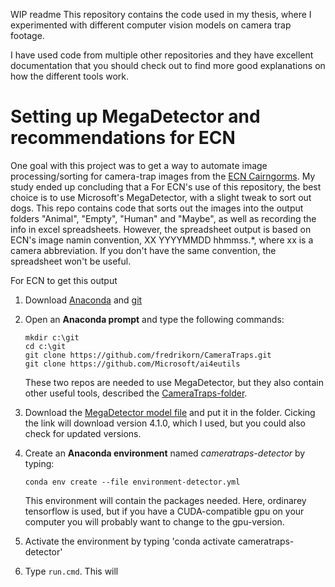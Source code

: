 WIP readme
This repository contains the code used in my thesis, where I experimented with different computer vision models on camera trap footage. 

I have used code from multiple other repositories and they have excellent documentation that you should check out to find more good explanations on how the different tools work.

# Setting up MegaDetector and recommendations for ECN
One goal with this project was to get a way to automate image processing/sorting for camera-trap images from the [ECN Cairngorms](https://eu-interact.org/field-sites/ecn-cairngorms/). My study ended up concluding that a 
For ECN's use of this repository, the best choice is to use Microsoft's MegaDetector, with a slight tweak to sort out dogs. This repo contains code that sorts out the images into the output folders "Animal", "Empty", "Human" and "Maybe", as well as recording the info in excel spreadsheets. However, the spreadsheet output is based on ECN's image namin convention, XX YYYYMMDD hhmmss.*, where xx is a camera abbreviation. If you don't have the same convention, the spreadsheet won't be useful.  

For ECN to get this output
1. Download [Anaconda](https://www.anaconda.com/products/individual) and [git](https://git-scm.com/downloads)
2. Open an **Anaconda prompt** and type the following commands:
    ```
    mkdir c:\git
    cd c:\git
    git clone https://github.com/fredrikorn/CameraTraps.git
    git clone https://github.com/Microsoft/ai4eutils
    ```
    These two repos are needed to use MegaDetector, but they also contain other useful tools, described the [CameraTraps-folder](/CameraTraps).
    
3. Download the [MegaDetector model file](https://lilablobssc.blob.core.windows.net/models/camera_traps/megadetector/md_v4.1.0/md_v4.1.0.pb) and put it in the folder. Cicking the link will download version 4.1.0, which I used, but you could also check for updated versions.
4. Create an **Anaconda environment** named *cameratraps-detector* by typing:
    ```
    conda env create --file environment-detector.yml
    ```
    This environment will contain the packages needed. Here, ordinarey tensorflow is used, but if you have a CUDA-compatible gpu on your computer you will probably want to change to the gpu-version.
    
5. Activate the environment by typing 'conda activate cameratraps-detector'
6. Type `run.cmd`. This will
